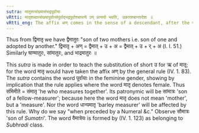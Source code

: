 ```yaml
---
sutra: मातुरुत्संख्यासंभद्रपूर्वायाः
vRtti: मातृशब्दात्संख्यापूर्वात्संपूर्वाद्भद्रपूर्वाश्चापत्ये ऽण् प्रत्ययो भवति, उकारश्चान्तादेशः ॥
vRtti_eng: The affix अण् comes in the sense of a descendant, after the word _matri_ when it is preceded by a Numeral, or by the words सम् or भद्र; and the letter उ is substituted for the final ऋ of _matri_.
---
```

Thus from द्विमातृ we have द्वैमातुरः "son of two mothers i.e. son of one and adopted by another." द्विमातृ + अण् = द्वैमात् + उ + अ = द्वैमात् + उ + र् + अ (I. I. 51.) Similarly षाण्मातुरः, सांमातुरः, and भाद्रमातुरः ॥

This _sutra_ is made in order to teach the substitution of short उ for ऋ of मातृ; for the word मातृ would have taken the affix अण् by the general rule (IV. 1. 83). The _sutra_ contains the word पूर्वायाः in the feminine gender, showing by implication that the rule applies where the word मातृ denotes female. Thus संमिमीते = संमातृ 'he who measures together'. Its patronymic will be सांमात्रः 'son of a fellow-measurer'; because here the word मातृ does not mean 'mother', but a 'measure'. Nor the word धान्यमातृ 'barley measurer' will be affected by this rule. Why do we say "when preceded by a Numeral &c." Observe सौमात्रः 'son of _Sumatri_'. The word वैमात्रेयः is formed by (IV. 1. 123) as belonging to _Subhradi_ class.
